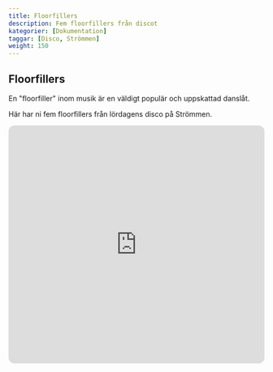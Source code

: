 ```yaml
---
title: Floorfillers
description: Fem floorfillers från discot
kategorier: [Dokumentation]
taggar: [Disco, Strömmen]
weight: 150
---
```

## Floorfillers

En "floorfiller" inom musik är en väldigt populär och uppskattad danslåt.

Här har ni fem floorfillers från lördagens disco på Strömmen.

<iframe data-testid="embed-iframe" style="border-radius:12px" src="https://open.spotify.com/embed/playlist/54JLVFLjThdSkF5w6qqyRw?utm_source=generator" width="100%" height="470" frameBorder="0" allowfullscreen="" allow="autoplay; clipboard-write; encrypted-media; fullscreen; picture-in-picture" loading="lazy"></iframe>
